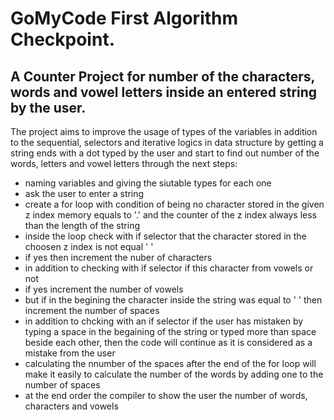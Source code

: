 # GoMyCode First Algorithm Checkpoint.

## A Counter Project for number of the characters, words and vowel letters inside an entered string by the user.

The project aims to improve the usage of types of the variables in addition to the sequential, selectors and iterative logics in data structure by getting a string ends with a dot typed by the user and start to
find out number of the words, letters and vowel letters through the next steps:

* naming variables and giving the siutable types for each one
* ask the user to enter a string
* create a for loop with condition of being no character stored in the given z index memory equals to '.' and the counter of the z index always less than the length of the string
* inside the loop check with if selector that the character stored in the choosen z index is not equal ' '
* if yes then increment the nuber of characters
* in addition to checking with if selector if this character from vowels or not
* if yes increment the number of vowels
* but if in the begining the character inside the string was equal to ' ' then increment the number of spaces
* in addition to chcking with an if selector if the user has mistaken by typing a space in the begaining of the string or typed more than space beside each other,
    then the code will continue as it is considered as a mistake from the user
* calculating the nnumber of the spaces after the end of the for loop will make it easily to calculate the number of the words by adding one to the number of spaces
* at the end order the compiler to show the user the number of words, characters and vowels
